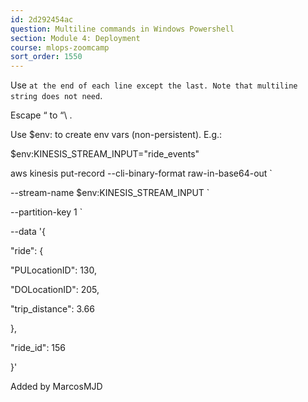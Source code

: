 ```yaml
---
id: 2d292454ac
question: Multiline commands in Windows Powershell
section: Module 4: Deployment
course: mlops-zoomcamp
sort_order: 1550
---
```


Use ` at the end of each line except the last. Note that multiline string does not need `.

Escape “ to “\ .

Use $env: to create env vars (non-persistent). E.g.:

$env:KINESIS_STREAM_INPUT="ride_events"

aws kinesis put-record --cli-binary-format raw-in-base64-out `

--stream-name $env:KINESIS_STREAM_INPUT `

--partition-key 1 `

--data '{

\"ride\": {

\"PULocationID\": 130,

\"DOLocationID\": 205,

\"trip_distance\": 3.66

},

\"ride_id\": 156

}'

Added by MarcosMJD

